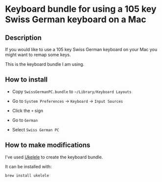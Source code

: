 # Keyboard bundle for using a 105 key Swiss German keyboard on a Mac

## Description

If you would like to use a 105 key Swiss German keyboard on your Mac
you might want to remap some keys.

This is the keyboard bundle I am using.

## How to install

* Copy `SwissGermanPC.bundle` to `~/Library/Keyboard Layouts`

* Go to `System Preferences` -> `Keyboard` -> `Input Sources`

* Click the `+` sign

* Go to `German`

* Select `Swiss German PC`

## How to make modifications

I've used [Ukelele](https://software.sil.org/ukelele/) to create the keyboard bundle.

It can be installed with:

```sh
brew install ukelele
```
